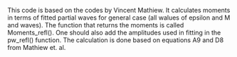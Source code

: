 This code is based on the codes by Vincent Mathiew. It calculates moments in terms of fitted partial waves for general case (all walues of epsilon and M and waves).
The function that returns the moments is called Moments_refl(). One should also add the amplitudes used in fitting in the pw_refl() function.
The calculation is done based on equations A9 and D8 from Mathiew et. al.

